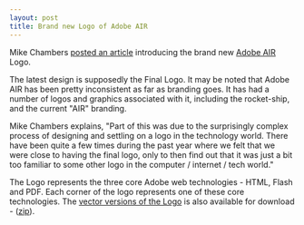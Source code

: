 ```yaml
---
layout: post
title: Brand new Logo of Adobe AIR
---
```


Mike Chambers <a href="http://www.mikechambers.com/blog/2007/11/15/introducing-the-adobe-air-logo/">posted an article</a> introducing the brand new <a href="http://www.adobe.com/go/air">Adobe AIR</a> Logo.

The latest design is supposedly the Final Logo. It may be noted that Adobe AIR has been pretty inconsistent as far as branding goes. It has had a number of logos and graphics associated with it, including the rocket-ship, and the current "AIR" branding.

Mike Chambers explains, "Part of this was due to the surprisingly complex process of designing and settling on a logo in the technology world. There have been quite a few times during the past year where we felt that we were close to having the final logo, only to then find out that it was just a bit too familiar to some other logo in the computer / internet / tech world."

The Logo represents the three core Adobe web technologies - HTML, Flash and PDF. Each corner of the logo represents one of these core technologies. The <a href="http://www.mikechambers.com/blog/files/adobe_air_logo.zip">vector versions of the Logo</a> is also available for download - (<a href="http://www.mikechambers.com/blog/files/adobe_air_logo.zip">zip</a>).
